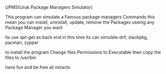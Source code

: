 UPMS(Uruk Package Managers Simulator)

This program can simulate a Famous  package managers Commands
this mean you can install, uninstall, update, remove the Packages useing any Package Manager you want

its use apt-get as back end
in this time its can simulate dnf, slackpkg, pacman, zypper

to install the program
Change files Permissions to Executable
then copy the files to /usr/bin

have fun and be free
ali miracle